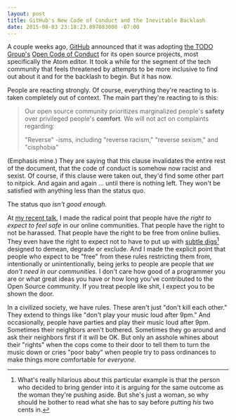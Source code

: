 ```yaml
---
layout: post
title: GitHub's New Code of Conduct and the Inevitable Backlash
date: 2015-08-03 23:18:23.897083000 -07:00
---
```


A couple weeks ago, [GitHub][github] announced that it was adopting [the TODO Group's][todo] [Open Code of Conduct][code-of-conduct] for its open source projects, most specifically the Atom editor. It took a while for the segment of the tech community that feels threatened by attempts to be more inclusive to find out about it and for the backlash to begin. But it has now.

People are reacting strongly. Of course, everything they're reacting to is taken completely out of context. The main part they're reacting to is this:

> Our open source community prioritizes marginalized people's **safety** over privileged people's **comfort**. We will not act on complaints regarding:
>
> "Reverse" -isms, including "reverse racism," "reverse sexism," and "cisphobia"

(Emphasis mine.) They are saying that this clause invalidates the entire rest of the document, that the code of conduct is somehow now racist and sexist. Of course, if this clause were taken out, they'd find some other part to nitpick. And again and again ... until there is nothing left. They won't be satisfied with anything less than the status quo.

The status quo *isn't good enough.*

At [my recent talk][conversational-aikido], I made the radical point that people have *the right to expect to feel safe* in our online communities. That people have the right to not be harassed. That people have the right to be free from online bullies. They even have the right to expect not to have to put up with [subtle digs][hex-man][^1] designed to demean, degrade or exclude. And I made the explicit point that people who expect to be "free" from these rules restricting them from, intentionally or unintentionally, being jerks to people are people that *we don't need in our communities.* I don't care how good of a programmer you are or what great ideas you have or how long you've contributed to the Open Source community. If you treat people like shit, I expect you to be shown the door.

In a civilized society, we have rules. These aren't just "don't kill each other." They extend to things like "don't play your music loud after 9pm." And occasionally, people have parties and play their music loud after 9pm. Sometimes their neighbors aren't bothered. Sometimes they go around and ask their neighbors first if it will be OK. But only an asshole whines about their "rights" when the cops come to their door to tell them to turn the music down or cries "poor baby" when people try to pass ordinances to make things more comfortable for *everyone.*

[^1]: What's really hilarious about this particular example is that the person who decided to bring gender into it is arguing for the same outcome as the woman they're pushing aside. But she's just a woman, so why should he bother to read what she has to say before putting *his* two cents in.

[code-of-conduct]: http://blog.atom.io/2015/07/20/code-of-conduct.html
[conversational-aikido]: /2015/06/27/slides-from-my-talk-at-codeconf.html
[github]: https://github.com
[hex-man]: https://github.com/HugoGiraudel/sass-guidelines/issues/75#issuecomment-124737886
[todo]: http://todogroup.org/

